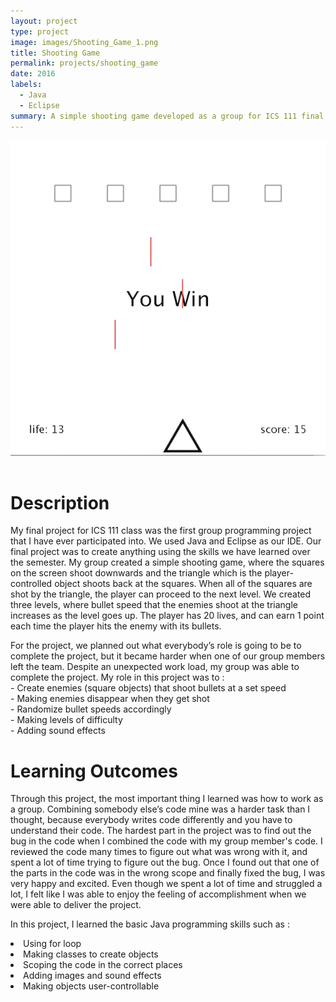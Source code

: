 ```yaml
---
layout: project
type: project
image: images/Shooting_Game_1.png
title: Shooting Game
permalink: projects/shooting_game
date: 2016
labels:
  - Java
  - Eclipse
summary: A simple shooting game developed as a group for ICS 111 final project using eclipse.
---
```



  <div align="middle"><img src="../images/Shooting_Game_2.png"></div>
  
  <Br>

<h1>Description</h1>
<p>My final project for ICS 111 class was the first group programming project that I have ever participated into. We used Java and Eclipse as our IDE. Our final project was to create anything using the skills we have learned over the semester.  My group created a simple shooting game, where the squares on the screen shoot downwards and the triangle which is the player-controlled object shoots back at the squares. When all of the squares are shot by the triangle, the player can proceed to the next level. We created three levels, where bullet speed that the enemies shoot at the triangle increases as the level goes up. The player has 20 lives, and can earn 1 point each time the player hits the enemy with its bullets. </p>

<p>For the project, we planned out what everybody’s role is going to be to complete the project, but it became harder when one of our group members left the team. Despite an unexpected work load, my group was able to complete the project. 
My role in this project was to :
<br>  - Create enemies (square objects) that shoot bullets at a set speed
<br>  - Making enemies disappear when they get shot
<br>  - Randomize bullet speeds accordingly
<br>  - Making levels of difficulty
<br>  - Adding sound effects
</p>
<h1>Learning Outcomes</h1>
<p>Through this project, the most important thing I learned was how to work as a group. Combining somebody else’s code mine was a harder task than I thought, because everybody writes code differently and you have to understand their code. The hardest part in the project was to find out the bug in the code when I combined the code with my group member's code. I reviewed the code many times to figure out what was wrong with it, and spent a lot of time trying to figure out the bug. Once I found out that one of the parts in the code was in the wrong scope and finally fixed the bug, I was very happy and excited. Even though we spent a lot of time and struggled a lot, I felt like I was able to enjoy the feeling of accomplishment when we were able to deliver the project. </p>
<p>In this project, I learned the basic Java programming skills such as :
  <li> Using for loop</li>
  <li> Making classes to create objects </li>
  <li> Scoping the code in the correct places </li>
  <li> Adding images and sound effects </li>
  <li> Making objects user-controllable </li>
</p>

